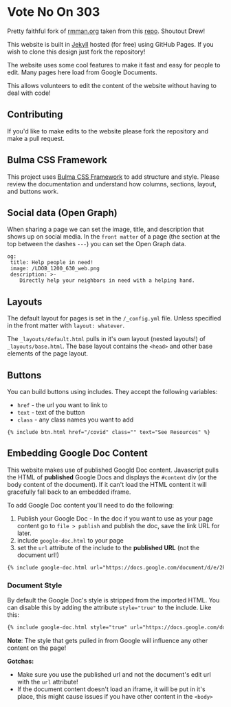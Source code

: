# Vote No On 303

Pretty faithful fork of [rmman.org](rmman.org) taken from this [repo](https://github.com/Rocky-Mountain-Mutual-Aid-Network/rmman.org). Shoutout Drew!

This website is built in [Jekyll](https://jekyllrb.com/docs) hosted (for free) using GitHub Pages.
If you wish to clone this design just fork the repository!

The website uses some cool features to make it fast and easy for people to edit. Many pages here
load from Google Documents.

This allows volunteers to edit the content of the website without having to deal with code!

## Contributing

If you'd like to make edits to the website please fork the repository and make a pull request.

## Bulma CSS Framework

This project uses [Bulma CSS Framework](https://bulma.io/documentation) to add structure and style.
Please review the documentation and understand how columns, sections, layout, and buttons work.

## Social data (Open Graph)

When sharing a page we can set the image, title, and description that shows up on social media.
In the `front matter` of a page (the section at the top between the dashes `---`) you can set the
Open Graph data.

```
og:
 title: Help people in need!
 image: /LDOB_1200_630_web.png
 description: >-
    Directly help your neighbors in need with a helping hand.
```

## Layouts

The default layout for pages is set in the `/_config.yml` file. Unless specified in the front matter with `layout: whatever`.

The `_layouts/default.html` pulls in it's own layout (nested layouts!) of `_layouts/base.html`. The base layout contains
the `<head>` and other base elements of the page layout.

## Buttons

You can build buttons using includes. They accept the following variables:

- `href` - the url you want to link to
- `text` - text of the button
- `class` - any class names you want to add

```
{% include btn.html href="/covid" class="" text="See Resources" %}
```

## Embedding Google Doc Content

This website makes use of published Googld Doc content. Javascript pulls the HTML of **published** Google Docs
and displays the `#content` div (or the body content of the document). If it can't load the HTML content it
will gracefully fall back to an embedded iframe.

To add Google Doc content you'll need to do the following:

1. Publish your Google Doc - In the doc if you want to use as your page content go to `file > publish` and publish the doc, save the link URL for later.
2. include `google-doc.html` to your page
3. set the `url` attribute of the include to the **published URL** (not the document url!)

``` html
{% include google-doc.html url="https://docs.google.com/document/d/e/2PACX-1vQUhG21mO6ahV6njQ6RB3lA_94LFoilOvganxxtFIZsd4GXfiZWwUNJMwwcR4B6av6KvBMwZ7xXq0oh/pub" %}
```

### Document Style

By default the Google Doc's style is stripped from the imported HTML. You can disable this by adding the attribute
`style="true"` to the include. Like this:

``` html
{% include google-doc.html style="true" url="https://docs.google.com/document/d/e/2PACX-1vQUhG21mO6ahV6njQ6RB3lA_94LFoilOvganxxtFIZsd4GXfiZWwUNJMwwcR4B6av6KvBMwZ7xXq0oh/pub" %}
```

**Note**: The style that gets pulled in from Google will influence any other content on the page!

**Gotchas:**

* Make sure you use the published url and not the document's edit url with the `url` attribute!
* If the document content doesn't load an iframe, it will be put in it's place, this might cause issues if you have other content in the `<body>`
